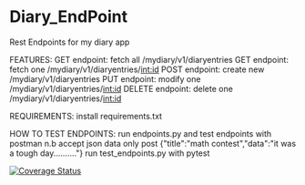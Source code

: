 # Diary_EndPoint

Rest Endpoints for my diary app

FEATURES:
    GET endpoint: fetch all /mydiary/v1/diaryentries
    GET endpoint: fetch one  /mydiary/v1/diaryentries/<int:id> 
    POST endpoint: create new /mydiary/v1/diaryentries
    PUT endpoint: modify one /mydiary/v1/diaryentries/<int:id>
    DELETE endpoint: delete one /mydiary/v1/diaryentries/<int:id>
    
REQUIREMENTS:
    install requirements.txt
    
HOW TO TEST ENDPOINTS:
    run endpoints.py and test endpoints with postman
       n.b accept json data only
           post {"title":"math contest","data":"it was a tough day.........."}
    run test_endpoints.py with pytest


[![Coverage Status](https://coveralls.io/repos/github/KITHU/Diary_EndPoint/badge.svg?branch=ft-mydiary-rest-159199510)](https://coveralls.io/github/KITHU/Diary_EndPoint?branch=ft-mydiary-rest-159199510)
  
